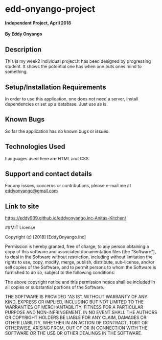 # edd-onyango-project
#### Independent Project, April 2018
#### By **Eddy Onyango**
## Description
This is my week2 individual project.It has been designed by progressing student. It shows the potential one has when one puts ones mind to something.
## Setup/Installation Requirements
In order to use this application, one does not need a server, install dependencies or set up a database. Just use as is.
## Known Bugs
So far the application has no known bugs or issues.
## Technologies Used
Languages used here are HTML and CSS.
## Support and contact details
For any issues, concerns or contributions, please e-mail me at eddyonyango@gmail.com

## Link to site
https://eddy939.github.io/eddyonyango.inc-Anitas-Kitchen/

##MIT License

Copyright (c) [2018] [EddyOnyango.inc]

Permission is hereby granted, free of charge, to any person obtaining a copy
of this software and associated documentation files (the "Software"), to deal
in the Software without restriction, including without limitation the rights
to use, copy, modify, merge, publish, distribute, sub-license, and/or sell
copies of the Software, and to permit persons to whom the Software is
furnished to do so, subject to the following conditions:

The above copyright notice and this permission notice shall be included in all
copies or substantial portions of the Software.

THE SOFTWARE IS PROVIDED "AS IS", WITHOUT WARRANTY OF ANY KIND, EXPRESS OR
IMPLIED, INCLUDING BUT NOT LIMITED TO THE WARRANTIES OF MERCHANTABILITY,
FITNESS FOR A PARTICULAR PURPOSE AND NON-INFRINGEMENT. IN NO EVENT SHALL THE
AUTHORS OR COPYRIGHT HOLDERS BE LIABLE FOR ANY CLAIM, DAMAGES OR OTHER
LIABILITY, WHETHER IN AN ACTION OF CONTRACT, TORT OR OTHERWISE, ARISING FROM,
OUT OF OR IN CONNECTION WITH THE SOFTWARE OR THE USE OR OTHER DEALINGS IN THE
SOFTWARE.
